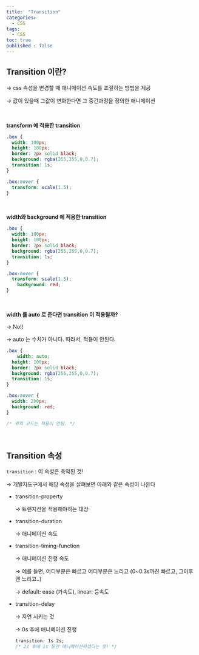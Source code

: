 ```yaml
---
title:  "Transition"
categories:
  - CSS
tags:
  - CSS
toc: true
published : false
---
```


## Transition 이란?

→ css 속성을 변경할 때 애니메이션 속도를 조절하는 방법을 제공

→ 값이 있을때 그값이 변화한다면 그 중간과정을 정의한 애니메이션

<br>

**transform 에 적용한 transition**

```css
.box {
  width: 100px;
  height: 100px;
  border: 2px solid black;
  background: rgba(255,255,0,0.7);
  transition: 1s;
}

.box:hover {
  transform: scale(1.5);
}
```

<br>

**width와 background 에 적용한 transition**

```css
.box {
  width: 100px;
  height: 100px;
  border: 2px solid black;
  background: rgba(255,255,0,0.7);
  transition: 1s;
}

.box:hover {
  transform: scale(1.5);
	background: red;
}
```

<br>

**width 를 auto 로 준다면 transition 이 적용될까?**

→ No!!

→ auto 는 수치가 아니다. 따라서, 적용이 안된다.

```css
.box {
	width: auto;
  height: 100px;
  border: 2px solid black;
  background: rgba(255,255,0,0.7);
  transition: 1s;
}

.box:hover {
  width: 200px;
  background: red;
}

/* 위의 코드는 적용이 안됨. */
```

<br>

## Transition 속성

`transition` : 이 속성은 축약된 것!

→ 개발자도구에서 해당 속성을 살펴보면 아래와 같은 속성이 나온다

- transition-property

    → 트랜지션을 적용해야하는 대상

- transition-duration

    → 애니메이션 속도

- transition-timing-function

    → 애니메이션 진행 속도

    → 예를 들면, 어디부분은 빠르고 어디부분은 느리고 (0~0.3s까진 빠르고, 그이후엔 느리고..)

    → default: ease (가속도), linear: 등속도

- transition-delay

    → 지연 시키는 것

    → 0s 후에 애니메이션 진행

    ```css
    transition: 1s 2s;
    /* 2s 후에 1s 동안 애니메이션하겠다는 뜻! */
    ```
